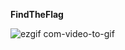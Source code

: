 **FindTheFlag**


![ezgif com-video-to-gif](https://user-images.githubusercontent.com/101280910/231009677-946e6d8b-cc46-4bef-b46b-26d76f7bbccc.gif)

